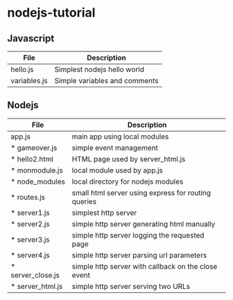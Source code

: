 # nodejs-tutorial
 
## Javascript

 File |  Description |
| ---- | ---- |
hello.js | Simplest nodejs hello world
variables.js |  Simple variables and comments

## Nodejs
 
| File |  Description |
| ---- | ---- |
| app.js |                 main app using local modules |
* gameover.js |         simple event management
* hello2.html    |     HTML page used by server_html.js
* monmodule.js |        local module used by app.js
* node_modules  |      local directory for nodejs modules
* routes.js            |   small html server using express for routing queries
* server1.js        |  simplest http server        
* server2.js        |  simple http server generating html manually
* server3.js        |  simple http server logging the requested page
* server4.js        |  simple http server parsing url parameters
* server_close.js | simple http server with callback on the close event
* server_html.js |  simple http server serving two URLs
